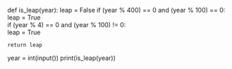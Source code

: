 def is_leap(year):
    leap = False
    if (year % 400) == 0 and (year % 100) == 0:            
        leap = True     
    if (year % 4) == 0 and (year % 100) != 0:            
        leap = True  

    
    return leap

year = int(input())
print(is_leap(year))
